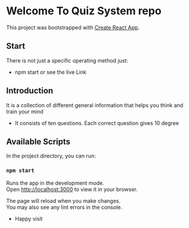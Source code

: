# Welcome To Quiz System repo

This project was bootstrapped with [Create React App](https://github.com/facebook/create-react-app).

## Start

There is not just a specific operating method just:

- npm start or see the live Link

## Introduction

It is a collection of different general information that helps you think and train your mind

- It consists of ten questions. Each correct question gives 10 degree

## Available Scripts

In the project directory, you can run:

### `npm start`

Runs the app in the development mode.\
Open [http://localhost:3000](http://localhost:3000) to view it in your browser.

The page will reload when you make changes.\
You may also see any lint errors in the console.

- Happy visit

